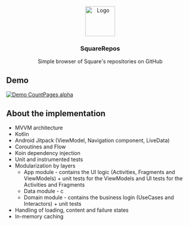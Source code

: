 <!-- PROJECT LOGO -->
<br />
<p align="center">
  <a href="https://github.com/RSDosev/square-github-repos">
    <img src="https://cdn.worldvectorlogo.com/logos/square.svg" alt="Logo" width="80" height="80">
  </a>

  <h3 align="center">SquareRepos</h3>

  <p align="center">
    Simple browser of Square's repositories on GitHub
  </p>
</p>

## Demo

[![Demo CountPages alpha](https://s1.gifyu.com/images/untitledaca98192d9660a4b.md.gif)](https://www.youtube.com/watch?v=ek1j272iAmc)

## About the implementation

- MVVM architecture
- Kotlin
- Android Jitpack (ViewModel, Navigation component, LiveData)
- Coroutines and Flow
- Koin dependency injection
- Unit and instrumented tests
- Modularization by layers 
  - App module - contains the UI logic (Activities, Fragments and ViewModels) + unit tests for the ViewModels and UI tests for the Activities and Fragments
  - Data module - c
  - Domain module - contains the business login (UseCases and Interactors) + unit tests
- Handling of loading, content and failure states
- In-memory caching
